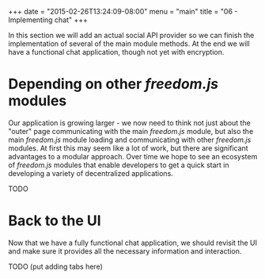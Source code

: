 +++
date = "2015-02-26T13:24:09-08:00"
menu = "main"
title = "06 - Implementing chat"
+++

In this section we will add an actual social API provider so we can finish the
implementation of several of the main module methods. At the end we will have a
functional chat application, though not yet with encryption.

# Depending on other *freedom.js* modules
Our application is growing larger - we now need to think not just about the
"outer" page communicating with the main *freedom.js* module, but also the main
*freedom.js* module loading and communicating with other *freedom.js* modules.
At first this may seem like a lot of work, but there are significant advantages
to a modular approach. Over time we hope to see an ecosystem of *freedom.js*
modules that enable developers to get a quick start in developing a variety of
decentralized applications.

TODO

# Back to the UI
Now that we have a fully functional chat application, we should revisit the UI
and make sure it provides all the necessary information and interaction.

TODO (put adding tabs here)
